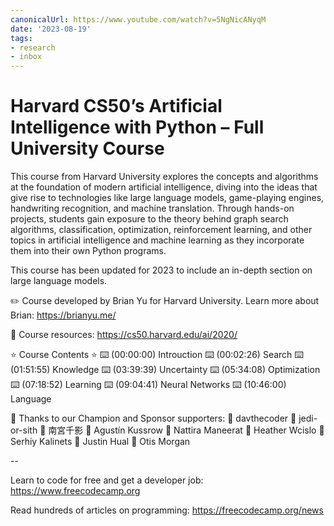 ```yaml
---
canonicalUrl: https://www.youtube.com/watch?v=5NgNicANyqM
date: '2023-08-19'
tags:
- research
- inbox
---
```


# Harvard CS50’s Artificial Intelligence with Python – Full University Course

This course from Harvard University explores the concepts and algorithms at the foundation of modern artificial intelligence, diving into the ideas that give rise to technologies like large language models, game-playing engines, handwriting recognition, and machine translation. Through hands-on projects, students gain exposure to the theory behind graph search algorithms, classification, optimization, reinforcement learning, and other topics in artificial intelligence and machine learning as they incorporate them into their own Python programs.

This course has been updated for 2023 to include an in-depth section on large language models.

✏️ Course developed by Brian Yu for Harvard University. Learn more about Brian: https://brianyu.me/

🔗 Course resources: https://cs50.harvard.edu/ai/2020/

⭐️ Course Contents ⭐️
⌨️ (00:00:00) Introuction
⌨️ (00:02:26) Search
⌨️ (01:51:55) Knowledge
⌨️ (03:39:39) Uncertainty
⌨️ (05:34:08) Optimization
⌨️ (07:18:52) Learning
⌨️ (09:04:41) Neural Networks
⌨️ (10:46:00) Language

🎉 Thanks to our Champion and Sponsor supporters:
👾 davthecoder
👾 jedi-or-sith
👾 南宮千影
👾 Agustín Kussrow
👾 Nattira Maneerat
👾 Heather Wcislo
👾 Serhiy Kalinets
👾 Justin Hual
👾 Otis Morgan

--

Learn to code for free and get a developer job: https://www.freecodecamp.org

Read hundreds of articles on programming: https://freecodecamp.org/news